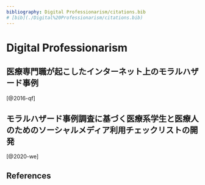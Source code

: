 ```yaml
---
bibliography: Digital Professionarism/citations.bib
# [bib](./Digital%20Professionarism/citations.bib)
---
```


# Digital Professionarism

## 医療専門職が起こしたインターネット上のモラルハザード事例

[@2016-qf]

## モラルハザード事例調査に基づく医療系学生と医療人のためのソーシャルメディア利用チェックリストの開発

[@2020-we]

## References
